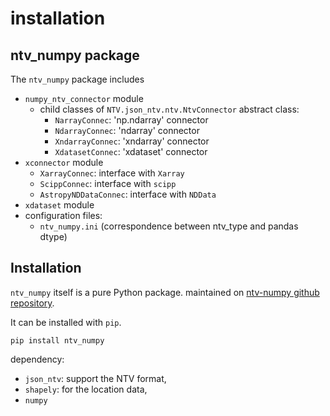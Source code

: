 # installation

## ntv_numpy package

The `ntv_numpy` package includes

- `numpy_ntv_connector` module
  - child classes of `NTV.json_ntv.ntv.NtvConnector` abstract class:
    - `NarrayConnec`: 'np.ndarray'   connector
    - `NdarrayConnec`: 'ndarray'   connector
    - `XndarrayConnec`: 'xndarray' connector
    - `XdatasetConnec`: 'xdataset' connector
- `xconnector` module
  - `XarrayConnec`: interface with `Xarray`
  - `ScippConnec`: interface with `scipp`
  - `AstropyNDDataConnec`: interface with `NDData`
- `xdataset` module
- configuration files:
  - `ntv_numpy.ini` (correspondence between ntv_type and pandas dtype)

## Installation

`ntv_numpy` itself is a pure Python package. maintained on [ntv-numpy github repository](https://github.com/loco-philippe/ntv-numpy).

It can be installed with `pip`.

    pip install ntv_numpy

dependency:

- `json_ntv`: support the NTV format,
- `shapely`: for the location data,
- `numpy`
